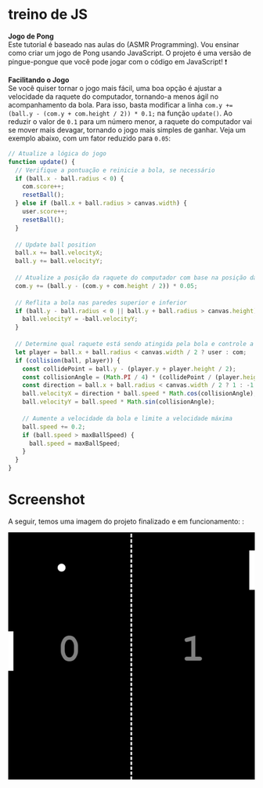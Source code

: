 # treino de JS

**Jogo de Pong**  
Este tutorial é baseado nas aulas do (ASMR Programming). Vou ensinar como criar um jogo de Pong usando JavaScript. O projeto é uma versão de pingue-pongue que você pode jogar com o código em JavaScript! ❗️

**Facilitando o Jogo**  
Se você quiser tornar o jogo mais fácil, uma boa opção é ajustar a velocidade da raquete do computador, tornando-a menos ágil no acompanhamento da bola. Para isso, basta modificar a linha `com.y += (ball.y - (com.y + com.height / 2)) * 0.1;` na função `update()`. Ao reduzir o valor de `0.1` para um número menor, a raquete do computador vai se mover mais devagar, tornando o jogo mais simples de ganhar. Veja um exemplo abaixo, com um fator reduzido para `0.05`:
```javascript
// Atualize a lógica do jogo
function update() {
  // Verifique a pontuação e reinicie a bola, se necessário
  if (ball.x - ball.radius < 0) {
    com.score++;
    resetBall();
  } else if (ball.x + ball.radius > canvas.width) {
    user.score++;
    resetBall();
  }

  // Update ball position
  ball.x += ball.velocityX;
  ball.y += ball.velocityY;

  // Atualize a posição da raquete do computador com base na posição da bola (ajustada para velocidade mais lenta)
  com.y += (ball.y - (com.y + com.height / 2)) * 0.05;

  // Reflita a bola nas paredes superior e inferior
  if (ball.y - ball.radius < 0 || ball.y + ball.radius > canvas.height) {
    ball.velocityY = -ball.velocityY;
  }

  // Determine qual raquete está sendo atingida pela bola e controle a colisão
  let player = ball.x + ball.radius < canvas.width / 2 ? user : com;
  if (collision(ball, player)) {
    const collidePoint = ball.y - (player.y + player.height / 2);
    const collisionAngle = (Math.PI / 4) * (collidePoint / (player.height / 2));
    const direction = ball.x + ball.radius < canvas.width / 2 ? 1 : -1;
    ball.velocityX = direction * ball.speed * Math.cos(collisionAngle);
    ball.velocityY = ball.speed * Math.sin(collisionAngle);

    // Aumente a velocidade da bola e limite a velocidade máxima
    ball.speed += 0.2;
    if (ball.speed > maxBallSpeed) {
      ball.speed = maxBallSpeed;
    }
  }
}
```
##

# Screenshot
A seguir, temos uma imagem do projeto finalizado e em funcionamento: :

![screenshot](screenshot.jpg)
